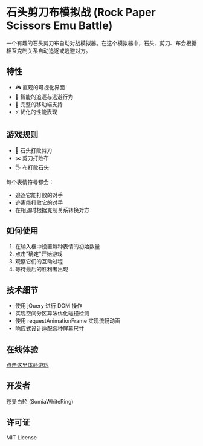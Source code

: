 # 石头剪刀布模拟战 (Rock Paper Scissors Emu Battle)

一个有趣的石头剪刀布自动对战模拟器。在这个模拟器中，石头、剪刀、布会根据相互克制关系自动追逐或逃避对方。

## 特性

- 🎮 直观的可视化界面
- 🤖 智能的追逐与逃避行为
- 📱 完整的移动端支持
- ⚡ 优化的性能表现

## 游戏规则

- 🗿 石头打败剪刀
- ✂️ 剪刀打败布
- 🖐️ 布打败石头

每个表情符号都会：
- 追逐它能打败的对手
- 逃离能打败它的对手
- 在相遇时根据克制关系转换对方

## 如何使用

1. 在输入框中设置每种表情的初始数量
2. 点击"确定"开始游戏
3. 观察它们的互动过程
4. 等待最后的胜利者出现

## 技术细节

- 使用 jQuery 进行 DOM 操作
- 实现空间分区算法优化碰撞检测
- 使用 requestAnimationFrame 实现流畅动画
- 响应式设计适配各种屏幕尺寸

## 在线体验

[点击这里体验游戏](https://somiawhitering.github.io/hand-game-emu/)

## 开发者

苍旻白轮 (SomiaWhiteRing)

## 许可证

MIT License

